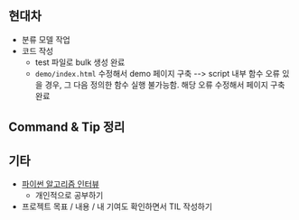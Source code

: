 ## 현대차

- 분류 모델 작업
- 코드 작성
  - test 파일로 bulk 생성 완료
  - `demo/index.html` 수정해서 demo 페이지 구축 --> script 내부 함수 오류 있을 경우, 그 다음 정의한 함수 실행 불가능함. 해당 오류 수정해서 페이지 구축 완료




## Command & Tip 정리




## 기타

- [파이썬 알고리즘 인터뷰](https://github.com/onlybooks/algorithm-interview)
  - 개인적으로 공부하기
- 프로젝트 목표 / 내용 / 내 기여도 확인하면서 TIL 작성하기
